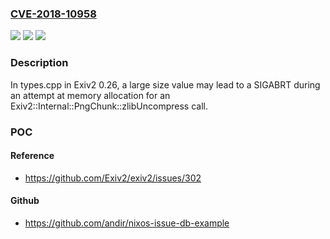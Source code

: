 ### [CVE-2018-10958](https://cve.mitre.org/cgi-bin/cvename.cgi?name=CVE-2018-10958)
![](https://img.shields.io/static/v1?label=Product&message=n%2Fa&color=blue)
![](https://img.shields.io/static/v1?label=Version&message=n%2Fa&color=blue)
![](https://img.shields.io/static/v1?label=Vulnerability&message=n%2Fa&color=brighgreen)

### Description

In types.cpp in Exiv2 0.26, a large size value may lead to a SIGABRT during an attempt at memory allocation for an Exiv2::Internal::PngChunk::zlibUncompress call.

### POC

#### Reference
- https://github.com/Exiv2/exiv2/issues/302

#### Github
- https://github.com/andir/nixos-issue-db-example

